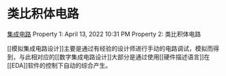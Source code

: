 # 类比积体电路
[集成电路](笔记本/已归档/技术/集成电路.md)
Property 1: April 13, 2022 10:31 PM
Property 2: 类比积体电路

[[模拟集成电路设计]]主要是通过有经验的设计师进行手动的电路调试，模拟而得到，与此相对应的[[数字集成电路设计]]大部分是通过使用[[硬件描述语言]]在[[EDA]]软件的控制下自动的综合产生。